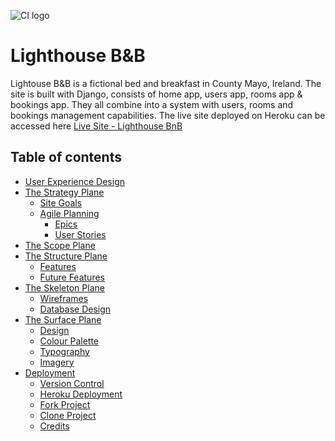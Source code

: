 ![CI logo](https://codeinstitute.s3.amazonaws.com/fullstack/ci_logo_small.png)

# Lighthouse B&B

Lightouse B&B is a fictional bed and breakfast in County Mayo, Ireland. The site is built
with Django, consists of home app, users app, rooms app & bookings app. They all combine into a system
with users, rooms and bookings management capabilities. The live site deployed on Heroku
can be accessed here [Live Site - Lighthouse BnB](https://lighthouse-bnb.herokuapp.com/)

## Table of contents

- [User Experience Design](#user-experience-design)
- [The Strategy Plane](#the-strategy-plane)
  - [Site Goals](#site-goals)
  - [Agile Planning](#agile-planning)
    - [Epics](#epics)
    - [User Stories](#user-stories)
- [The Scope Plane](#the-scope-plane)
- [The Structure Plane](#the-structure-plane)
  - [Features](#features)
  - [Future Features](#future-features)
- [The Skeleton Plane](#the-skeleton-plane)
  - [Wireframes](#wireframes)
  - [Database Design](#database-design)
- [The Surface Plane](#the-surface-plane)
  - [Design](#design)
  - [Colour Palette](#colour-palette)
  - [Typography](#typography)
  - [Imagery](#imagery)
- [Deployment](#deployment)
  - [Version Control](#version-control)
  - [Heroku Deployment](#heroku-deployment)
  - [Fork Project](#fork-project)
  - [Clone Project](#fork-project)
  - [Credits](#credits)

